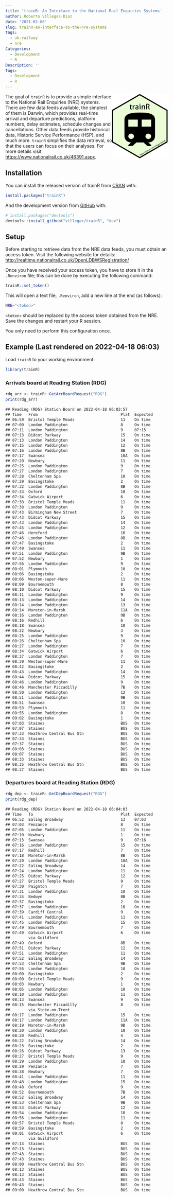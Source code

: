 ```yaml
---
title: 'trainR: An Interface to the National Rail Enquiries Systems'
author: Roberto Villegas-Diaz
date: '2021-02-08'
slug: trainR-an-interface-to-the-nre-systems
tags:
  - uk-railway
  - nre
Categories:
  - Development
  - R
Description: ''
Tags:
  - Development
  - R
---
```


<img src="https://raw.githubusercontent.com/villegar/trainR/main/inst/images/logo.png" alt="logo" align="right" height=200px/>

The goal of `trainR` is to provide a simple interface to the 
National Rail Enquiries (NRE) systems. There are few data feeds 
available, the simplest of them is Darwin, which provides real-time 
arrival and departure predictions, platform numbers, delay estimates, 
schedule changes and cancellations. Other data feeds provide historical 
data, Historic Service Performance (HSP), and much more. `trainR` 
simplifies the data retrieval, so that the users can focus on their 
analyses. For more details visit 
https://www.nationalrail.co.uk/46391.aspx.

## Installation

You can install the released version of trainR from [CRAN](https://CRAN.R-project.org) with:

``` r
install.packages("trainR")
```

And the development version from [GitHub](https://github.com/) with:

``` r
# install.packages("devtools")
devtools::install_github("villegar/trainR", "dev")
```

## Setup
Before starting to retrieve data from the NRE data feeds, you must obtain an access token. 
Visit the following website for details: http://realtime.nationalrail.co.uk/OpenLDBWSRegistration/

Once you have received your access token, you have to store it in the `.Renviron` file; this can be 
done by executing the following command:


```r
trainR::set_token()
```

This will open a text file, `.Renviron`, add a new line at the end (as follows):

```bash
NRE="<token>"
```

`<token>` should be replaced by the access token obtained from the NRE. Save the changes and restart 
your R session.

You only need to perform this configuration once.

## Example (Last rendered on 2022-04-18 06:03)

Load `trainR` to your working environment:

```r
library(trainR)
```

### Arrivals board at Reading Station (RDG)


```r
rdg_arr <- trainR::GetArrBoardRequest("RDG")
print(rdg_arr)
```

```
## Reading (RDG) Station Board on 2022-04-18 06:03:57
## Time   From                                    Plat  Expected
## 06:59  Bristol Temple Meads                    11    On time
## 07:00  London Paddington                       8     On time
## 07:11  London Paddington                       9     07:15
## 07:13  Didcot Parkway                          15    On time
## 07:13  London Paddington                       14    On time
## 07:15  London Paddington                       12    On time
## 07:16  London Paddington                       8B    On time
## 07:17  Swansea                                 10A   On time
## 07:20  Newbury                                 11    On time
## 07:25  London Paddington                       9     On time
## 07:27  London Paddington                       7     On time
## 07:28  Cheltenham Spa                          10    On time
## 07:29  Basingstoke                             2     On time
## 07:32  London Paddington                       8B    On time
## 07:33  Oxford                                  10    On time
## 07:34  Gatwick Airport                         6     On time
## 07:38  Bristol Temple Meads                    11    On time
## 07:38  London Paddington                       9     On time
## 07:43  Birmingham New Street                   7     On time
## 07:43  Didcot Parkway                          15    On time
## 07:43  London Paddington                       14    On time
## 07:45  London Paddington                       12    On time
## 07:46  Hereford                                10    On time
## 07:46  London Paddington                       8B    On time
## 07:47  Basingstoke                             2     On time
## 07:49  Swansea                                 11    On time
## 07:51  London Paddington                       9B    On time
## 07:52  Newbury                                 1     On time
## 07:56  London Paddington                       9     On time
## 08:01  Plymouth                                10    On time
## 08:06  Basingstoke                             2     On time
## 08:06  Weston-super-Mare                       11    On time
## 08:09  Bournemouth                             8     On time
## 08:10  Didcot Parkway                          15    On time
## 08:11  London Paddington                       9     On time
## 08:13  London Paddington                       14    On time
## 08:14  London Paddington                       13    On time
## 08:14  Moreton-in-Marsh                        11A   On time
## 08:16  London Paddington                       9B    On time
## 08:16  Redhill                                 6     On time
## 08:18  Swansea                                 10    On time
## 08:22  Newbury                                 3     On time
## 08:25  London Paddington                       9     On time
## 08:26  Cheltenham Spa                          10    On time
## 08:27  London Paddington                       7     On time
## 08:34  Gatwick Airport                         6     On time
## 08:37  London Paddington                       7     On time
## 08:39  Weston-super-Mare                       11    On time
## 08:42  Basingstoke                             2     On time
## 08:43  London Paddington                       14    On time
## 08:44  Didcot Parkway                          15    On time
## 08:46  London Paddington                       9     On time
## 08:46  Manchester Piccadilly                   7B    On time
## 08:50  London Paddington                       12    On time
## 08:51  London Paddington                       9B    On time
## 08:51  Swansea                                 10    On time
## 08:53  Plymouth                                11    On time
## 08:55  London Paddington                       8     On time
## 09:02  Basingstoke                             1     On time
## 07:03  Staines                                 BUS   On time
## 07:07  Staines                                 BUS   On time
## 07:33  Heathrow Central Bus Stn                BUS   On time
## 07:33  Staines                                 BUS   On time
## 07:37  Staines                                 BUS   On time
## 08:03  Staines                                 BUS   On time
## 08:07  Staines                                 BUS   On time
## 08:33  Staines                                 BUS   On time
## 08:35  Heathrow Central Bus Stn                BUS   On time
## 08:37  Staines                                 BUS   On time
```

### Departures board at Reading Station (RDG)


```r
rdg_dep <- trainR::GetDepBoardRequest("RDG")
print(rdg_dep)
```

```
## Reading (RDG) Station Board on 2022-04-18 06:04:03
## Time   To                                      Plat  Expected
## 06:52  Ealing Broadway                         13    07:03
## 07:03  Penzance                                8     On time
## 07:05  London Paddington                       11    On time
## 07:10  Newbury                                 1     On time
## 07:13  Swansea                                 9     07:16
## 07:16  London Paddington                       15    On time
## 07:17  Redhill                                 7     On time
## 07:18  Moreton-in-Marsh                        8B    On time
## 07:20  London Paddington                       10A   On time
## 07:22  Ealing Broadway                         14    On time
## 07:24  London Paddington                       11    On time
## 07:25  Didcot Parkway                          12    On time
## 07:27  Bristol Temple Meads                    9     On time
## 07:30  Paignton                                7     On time
## 07:31  London Paddington                       10    On time
## 07:34  Bedwyn                                  8B    On time
## 07:37  Basingstoke                             2     On time
## 07:37  London Paddington                       10    On time
## 07:39  Cardiff Central                         9     On time
## 07:41  London Paddington                       11    On time
## 07:45  London Paddington                       15    On time
## 07:49  Bournemouth                             7     On time
## 07:49  Gatwick Airport                         6     On time
##        via Guildford                           
## 07:49  Oxford                                  8B    On time
## 07:51  Didcot Parkway                          12    On time
## 07:51  London Paddington                       11    On time
## 07:52  Ealing Broadway                         14    On time
## 07:53  Cheltenham Spa                          9B    On time
## 07:56  London Paddington                       10    On time
## 08:00  Basingstoke                             2     On time
## 08:00  Bristol Temple Meads                    9     On time
## 08:03  Newbury                                 1     On time
## 08:05  London Paddington                       10    On time
## 08:10  London Paddington                       11    On time
## 08:13  Swansea                                 9     On time
## 08:15  Manchester Piccadilly                   8     On time
##        via Stoke-on-Trent                      
## 08:17  London Paddington                       15    On time
## 08:17  London Paddington                       11A   On time
## 08:19  Moreton-in-Marsh                        9B    On time
## 08:20  London Paddington                       10    On time
## 08:20  Redhill                                 4     On time
## 08:22  Ealing Broadway                         14    On time
## 08:23  Basingstoke                             2     On time
## 08:26  Didcot Parkway                          13    On time
## 08:27  Bristol Temple Meads                    9     On time
## 08:29  London Paddington                       10    On time
## 08:29  Penzance                                7     On time
## 08:38  Newbury                                 7     On time
## 08:41  London Paddington                       11    On time
## 08:48  London Paddington                       15    On time
## 08:48  Oxford                                  9     On time
## 08:52  Bournemouth                             7B    On time
## 08:52  Ealing Broadway                         14    On time
## 08:53  Cheltenham Spa                          9B    On time
## 08:53  Didcot Parkway                          12    On time
## 08:54  London Paddington                       10    On time
## 08:56  London Paddington                       11    On time
## 08:57  Bristol Temple Meads                    8     On time
## 08:59  Basingstoke                             2     On time
## 09:01  Gatwick Airport                         6     On time
##        via Guildford                           
## 07:13  Staines                                 BUS   On time
## 07:13  Staines                                 BUS   On time
## 07:43  Staines                                 BUS   On time
## 07:43  Staines                                 BUS   On time
## 08:00  Heathrow Central Bus Stn                BUS   On time
## 08:13  Staines                                 BUS   On time
## 08:13  Staines                                 BUS   On time
## 08:43  Staines                                 BUS   On time
## 08:43  Staines                                 BUS   On time
## 09:00  Heathrow Central Bus Stn                BUS   On time
```
